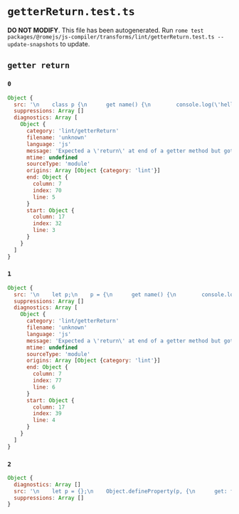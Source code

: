 # `getterReturn.test.ts`

**DO NOT MODIFY**. This file has been autogenerated. Run `rome test packages/@romejs/js-compiler/transforms/lint/getterReturn.test.ts --update-snapshots` to update.

## `getter return`

### `0`

```javascript
Object {
  src: '\n    class p {\n      get name() {\n        console.log(\'hello\')\n      };\n    }\n    console.log(new p())\n    '
  suppressions: Array []
  diagnostics: Array [
    Object {
      category: 'lint/getterReturn'
      filename: 'unknown'
      language: 'js'
      message: 'Expected a \'return\' at end of a getter method but got empty block'
      mtime: undefined
      sourceType: 'module'
      origins: Array [Object {category: 'lint'}]
      end: Object {
        column: 7
        index: 70
        line: 5
      }
      start: Object {
        column: 17
        index: 32
        line: 3
      }
    }
  ]
}
```

### `1`

```javascript
Object {
  src: '\n    let p;\n    p = {\n      get name() {\n        console.log(\'hello\')\n      }\n    };\n    console.log(p)\n    '
  suppressions: Array []
  diagnostics: Array [
    Object {
      category: 'lint/getterReturn'
      filename: 'unknown'
      language: 'js'
      message: 'Expected a \'return\' at end of a getter method but got empty block'
      mtime: undefined
      sourceType: 'module'
      origins: Array [Object {category: 'lint'}]
      end: Object {
        column: 7
        index: 77
        line: 6
      }
      start: Object {
        column: 17
        index: 39
        line: 4
      }
    }
  ]
}
```

### `2`

```javascript
Object {
  diagnostics: Array []
  src: '\n    let p = {};\n    Object.defineProperty(p, {\n      get: function (){\n          console.log(\'hello\')\n      }\n    });\n    console.log(p)\n    '
  suppressions: Array []
}
```
